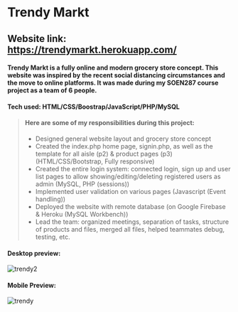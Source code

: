 # Trendy Markt
## Website link: https://trendymarkt.herokuapp.com/
#### Trendy Markt is a fully online and modern grocery store concept. This website was inspired by the recent social distancing circumstances and the move to online platforms. It was made during my SOEN287 course project as a team of 6 people.

#### Tech used: HTML/CSS/Boostrap/JavaScript/PHP/MySQL

> #### Here are some of my responsibilities during this project:
> - Designed general website layout and grocery store concept
> - Created the index.php home page, signin.php, as well as the template for all aisle (p2) & product pages (p3) (HTML/CSS/Bootstrap, Fully responsive)
> - Created the entire login system: connected login, sign up and user list pages to allow showing/editing/deleting registered users as admin (MySQL, PHP (sessions))
> - Implemented user validation on various pages (Javascript (Event handling))
> - Deployed the website with remote database (on Google Firebase & Heroku (MySQL Workbench))
> - Lead the team: organized meetings, separation of tasks, structure of products and files, merged all files, helped teammates debug, testing, etc.

#### Desktop preview:
![trendy2](https://user-images.githubusercontent.com/59063950/90841957-1181b200-e32c-11ea-8829-77f1760d9125.png)
#### Mobile Preview:
![trendy](https://user-images.githubusercontent.com/59063950/90841924-fdd64b80-e32b-11ea-8072-1616236bcd2f.gif)
